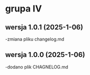 # grupa IV

## wersja 1.0.1  (2025-1-06)
-zmiana pliku changelog.md
## wersja 1.0.0 (2025-1-06)
-dodano plik CHAGNELOG.md

